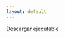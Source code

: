 ```yaml
---
layout: default
---
```

<a class="button" method="get" href="https://github.com/diegogarrido/Player/raw/master/Player.jar">Descargar ejecutable</a>
<br>
